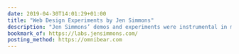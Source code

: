 ```yaml
---
date: 2019-04-30T14:01:29+01:00
title: "Web Design Experiments by Jen Simmons"
description: "Jen Simmons’ demos and experiments were instrumental in my learning CSS Grid, and even if you already know your way around the spec blindfolded, I guarantee you’ll find something new and interesting here!"
bookmark_of: https://labs.jensimmons.com/
posting_method: https://omnibear.com
---
```


